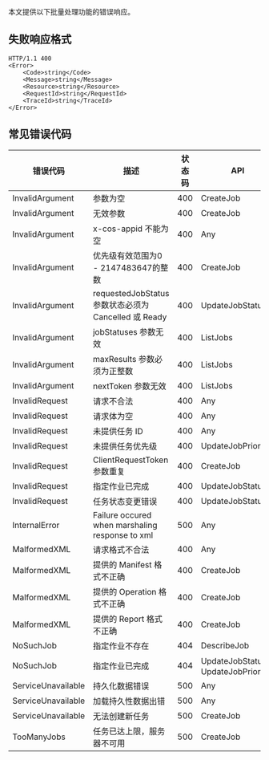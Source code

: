 本文提供以下批量处理功能的错误响应。

## 失败响应格式

```shell
HTTP/1.1 400
<Error>
    <Code>string</Code>
    <Message>string</Message>
    <Resource>string</Resource>
    <RequestId>string</RequestId>
    <TraceId>string</TraceId>
</Error>
```

## 常见错误代码

| 错误代码           | 描述                                              | 状态码 | API                               |
| ------------------ | ------------------------------------------------- | ------ | --------------------------------- |
| InvalidArgument    | 参数为空                                          | 400    | CreateJob                         |
| InvalidArgument    | 无效参数                                          | 400    | CreateJob                         |
| InvalidArgument    | x-cos-appid 不能为空                               | 400    | Any                               |
| InvalidArgument    | 优先级有效范围为0 - 2147483647的整数               | 400    | CreateJob                         |
| InvalidArgument    | requestedJobStatus 参数状态必须为 Cancelled 或 Ready | 400    | UpdateJobStatus                   |
| InvalidArgument    | jobStatuses 参数无效                              | 400    | ListJobs                          |
| InvalidArgument    | maxResults 参数必须为正整数                       | 400    | ListJobs                          |
| InvalidArgument    | nextToken 参数无效                                | 400    | ListJobs                          |
| InvalidRequest     | 请求不合法                                        | 400    | Any                               |
| InvalidRequest     | 请求体为空                                        | 400    | Any                               |
| InvalidRequest     | 未提供任务 ID                                     | 400    | Any                               |
| InvalidRequest     | 未提供任务优先级                                  | 400    | UpdateJobPriority                 |
| InvalidRequest     | ClientRequestToken 参数重复                       | 400    | CreateJob                         |
| InvalidRequest     | 指定作业已完成                                    | 400    | UpdateJobStatus                   |
| InvalidRequest     | 任务状态变更错误                                  | 400    | UpdateJobStatus                   |
| InternalError      | Failure occured when marshaling response to xml   | 500    | Any                               |
| MalformedXML       | 请求格式不合法                                    | 400    | Any                               |
| MalformedXML       | 提供的 Manifest 格式不正确                        | 400    | CreateJob                         |
| MalformedXML       | 提供的 Operation 格式不正确                       | 400    | CreateJob                         |
| MalformedXML       | 提供的 Report 格式不正确                          | 400    | CreateJob                         |
| NoSuchJob          | 指定作业不存在                                    | 404    | DescribeJob                       |
| NoSuchJob          | 指定作业已完成                                    | 404    | UpdateJobStatus，UpdateJobPriority |
| ServiceUnavailable | 持久化数据错误                                    | 500    | Any                               |
| ServiceUnavailable | 加载持久性数据出错                                | 500    | Any                               |
| ServiceUnavailable | 无法创建新任务                                    | 500    | CreateJob                         |
| TooManyJobs        | 任务已达上限，服务器不可用                        | 500    | CreateJob                         |
